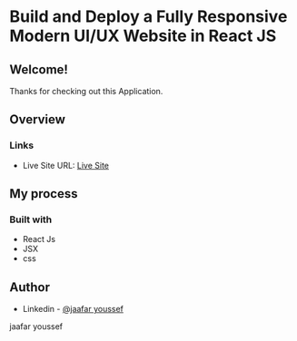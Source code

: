 # Build and Deploy a Fully Responsive Modern UI/UX Website in React JS
  
## Welcome! 
Thanks for checking out this Application.

## Overview

### Links
- Live Site URL: [Live Site](https://gpt3-j.netlify.app/)

## My process

### Built with

- React Js
- JSX
- css

## Author

- Linkedin - [@jaafar youssef](https://www.linkedin.com/in/jaafar-youssef-923100249/)

jaafar youssef
